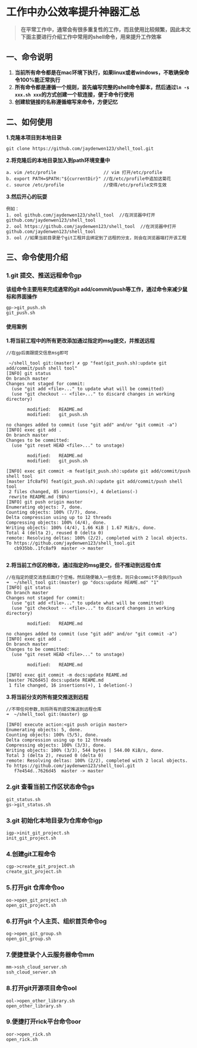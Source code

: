 # 工作中办公效率提升神器汇总

> **在平常工作中，通常会有很多重复性的工作，而且使用比较频繁，因此本文下面主要进行介绍工作中常用的shell命令，用来提升工作效率**  

## 一、命令说明

1. **当前所有命令都是在mac环境下执行，如果linux或者windows，不敢确保命令100%能正常执行**
2. **所有命令都是遵循一个规则，首先编写完整的shell命令脚本，然后通过`ln -s xxx.sh xxx`的方式创建一个软连接，便于命令行使用**
3. **创建软链接的名称遵循缩写来命令，方便记忆**

## 二、如何使用

**1.克隆本项目到本地目录**

``` shell
git clone https://github.com/jaydenwen123/shell_tool.git
```

**2.将克隆后的本地目录加入到path环境变量中**

```shell
a. vim /etc/profile                  // vim 打开/etc/profile
b. export PATH=$PATH:"${currentDir}" //在/etc/profile中追加这菊花
c. source /etc/profile               //使得/etc/profile文件生效
```

**3.然后开心的玩耍**

```shell
例如：
1. ool github.com/jaydenwen123/shell_tool  //在浏览器中打开github.com/jaydenwen123/shell_tool
2. ool https://github.com/jaydenwen123/shell_tool  //在浏览器中打开github.com/jaydenwen123/shell_tool
3. ool //如果当前目录是个git工程并且绑定到了远程的分支，则会在浏览器端打开该工程
```


## 三、命令使用介绍


### 1.git 提交、推送远程命令gp
**该组命令主要用来完成通常的git add/commit/push等工作，通过命令来减少鼠标和界面操作**

	gp->git_push.sh
	git_push.sh

#### 使用案例

**1.将当前工程中的所有更改添加通过指定的msg提交，并推送远程**

``` shell
//在gp后面跟提交信息msg即可

 ~/shell_tool git:(master) ✗ gp "feat(git_push.sh):update git add/commit/push shell tool"
[INFO] git status
On branch master
Changes not staged for commit:
  (use "git add <file>..." to update what will be committed)
  (use "git checkout -- <file>..." to discard changes in working directory)

        modified:   README.md
        modified:   git_push.sh

no changes added to commit (use "git add" and/or "git commit -a")
[INFO] exec git add .
On branch master
Changes to be committed:
  (use "git reset HEAD <file>..." to unstage)

        modified:   README.md
        modified:   git_push.sh

[INFO] exec git commit -m feat(git_push.sh):update git add/commit/push shell tool
[master 1fc8af9] feat(git_push.sh):update git add/commit/push shell tool
 2 files changed, 85 insertions(+), 4 deletions(-)
 rewrite README.md (98%)
[INFO] git push origin master
Enumerating objects: 7, done.
Counting objects: 100% (7/7), done.
Delta compression using up to 12 threads
Compressing objects: 100% (4/4), done.
Writing objects: 100% (4/4), 1.66 KiB | 1.67 MiB/s, done.
Total 4 (delta 2), reused 0 (delta 0)
remote: Resolving deltas: 100% (2/2), completed with 2 local objects.
To https://github.com/jaydenwen123/shell_tool.git
   cb935bb..1fc8af9  master -> master
	
```

**2.将当前工作区的修改，通过指定的msg提交，但不推动到远程仓库**

```shell
//在指定的提交消息后面打个空格，然后随便输入一些信息，则只会commit不会执行push
➜  ~/shell_tool git:(master) gp "docs:update REAME.md" "1"
[INFO] git status
On branch master
Changes not staged for commit:
  (use "git add <file>..." to update what will be committed)
  (use "git checkout -- <file>..." to discard changes in working directory)

        modified:   README.md

no changes added to commit (use "git add" and/or "git commit -a")
[INFO] exec git add .
On branch master
Changes to be committed:
  (use "git reset HEAD <file>..." to unstage)

        modified:   README.md

[INFO] exec git commit -m docs:update REAME.md
[master 7626d45] docs:update REAME.md
 1 file changed, 16 insertions(+), 1 deletion(-)

```

**3.将当前分支的所有提交推送到远程**

```shell
//不带任何参数,则将所有的提交推送到远程仓库
➜  ~/shell_tool git:(master) gp

[INFO] execute action:<git push origin master>
Enumerating objects: 5, done.
Counting objects: 100% (5/5), done.
Delta compression using up to 12 threads
Compressing objects: 100% (3/3), done.
Writing objects: 100% (3/3), 544 bytes | 544.00 KiB/s, done.
Total 3 (delta 2), reused 0 (delta 0)
remote: Resolving deltas: 100% (2/2), completed with 2 local objects.
To https://github.com/jaydenwen123/shell_tool.git
   f7e454d..7626d45  master -> master
```


### 2.git 查看当前工作区状态命令gs
	git_status.sh
	gs->git_status.sh
	
### 3.git 初始化本地目录为仓库命令igp
	igp->init_git_project.sh
	init_git_project.sh
	
### 4.创建git工程命令
	cgp->create_git_project.sh
	create_git_project.sh

### 5.打开git 仓库命令oo
	oo->open_git_project.sh
	open_git_project.sh
	
### 6.打开git 个人主页、组织首页命令og

	og->open_git_group.sh
	open_git_group.sh

### 7.便捷登录个人云服务器命令mm
	mm->ssh_cloud_server.sh
	ssh_cloud_server.sh
	
### 8.打开git开源项目命令ool
	ool->open_other_library.sh
	open_other_library.sh

### 9.便捷打开rick平台命令oor
	oor->open_rick.sh
	open_rick.sh

